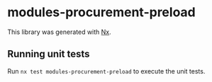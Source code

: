 # modules-procurement-preload

This library was generated with [Nx](https://nx.dev).


## Running unit tests

Run `nx test modules-procurement-preload` to execute the unit tests.

